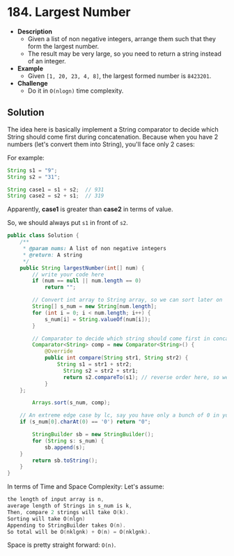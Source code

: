 # 184. Largest Number

- **Description**
    - Given a list of non negative integers, arrange them such that they form the largest number.
    - The result may be very large, so you need to return a string instead of an integer.
- **Example**
    - Given `[1, 20, 23, 4, 8]`, the largest formed number is `8423201`.
- **Challenge**
    - Do it in `O(nlogn)` time complexity.


## Solution

The idea here is basically implement a String comparator to decide which String should come first during concatenation. Because when you have 2 numbers (let's convert them into String), you'll face only 2 cases:

For example:

```java
String s1 = "9";
String s2 = "31";

String case1 = s1 + s2;  // 931
String case2 = s2 + s1;  // 319
```

Apparently, **case1** is greater than **case2** in terms of value.

So, we should always put `s1` in front of `s2`.


```java
public class Solution {
    /**
     * @param nums: A list of non negative integers
     * @return: A string
     */
    public String largestNumber(int[] num) {
        // write your code here
		if (num == null || num.length == 0)
		    return "";

		// Convert int array to String array, so we can sort later on
		String[] s_num = new String[num.length];
		for (int i = 0; i < num.length; i++) {
		    s_num[i] = String.valueOf(num[i]);
		}

		// Comparator to decide which string should come first in concatenation
		Comparator<String> comp = new Comparator<String>() {
		    @Override
		    public int compare(String str1, String str2) {
		        String s1 = str1 + str2;
    			  String s2 = str2 + str1;
    			  return s2.compareTo(s1); // reverse order here, so we can do append() later
		    }
    };

		Arrays.sort(s_num, comp);

    // An extreme edge case by lc, say you have only a bunch of 0 in your int array
    if (s_num[0].charAt(0) == '0') return "0";

		StringBuilder sb = new StringBuilder();
		for (String s: s_num) {
		    sb.append(s);
    }
		return sb.toString();
    }
}
```

In terms of Time and Space Complexity:
Let's assume:

```c
the length of input array is n,
average length of Strings in s_num is k,
Then, compare 2 strings will take O(k).
Sorting will take O(nlgn)
Appending to StringBuilder takes O(n).
So total will be O(nklgnk) + O(n) = O(nklgnk).
```

Space is pretty straight forward: `O(n)`.
